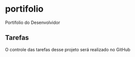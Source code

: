 # portifolio
Portifolio do Desenvolvidor

## Tarefas

O controle das tarefas desse projeto será realizado no GitHub
